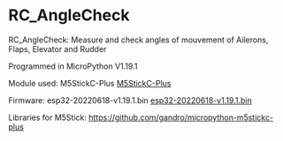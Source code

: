 # RC_AngleCheck
RC_AngleCheck: Measure and check angles of mouvement of Ailerons, Flaps, Elevator and Rudder
<P>Programmed in MicroPython V1.19.1
<P>
Module used: M5StickC-Plus <a href="https://fr.aliexpress.com/item/1005003297502591.html?spm=a2g0o.order_list.order_list_main.21.3f0d5e5bJblw2T&gatewayAdapt=glo2fra" target="_blank">M5StickC-Plus</a>
<P>
Firmware: esp32-20220618-v1.19.1.bin <a href="https://micropython.org/resources/firmware/esp32-20220618-v1.19.1.bin" target="_blank">esp32-20220618-v1.19.1.bin</a>
<P>
Libraries for M5Stick: <a href="https://github.com/gandro/micropython-m5stickc-plus" target="_blank">https://github.com/gandro/micropython-m5stickc-plus</a>
<P>
  
